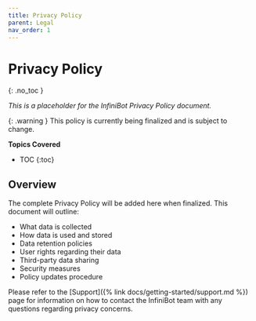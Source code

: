 ```yaml
---
title: Privacy Policy
parent: Legal
nav_order: 1
---
```


# Privacy Policy
{: .no_toc }

*This is a placeholder for the InfiniBot Privacy Policy document.*

{: .warning }
This policy is currently being finalized and is subject to change.

**Topics Covered**
- TOC
{:toc}

## Overview

The complete Privacy Policy will be added here when finalized. This document will outline:

- What data is collected
- How data is used and stored
- Data retention policies
- User rights regarding their data
- Third-party data sharing
- Security measures
- Policy updates procedure

Please refer to the [Support]({% link docs/getting-started/support.md %}) page for information on how to contact the InfiniBot team with any questions regarding privacy concerns.
